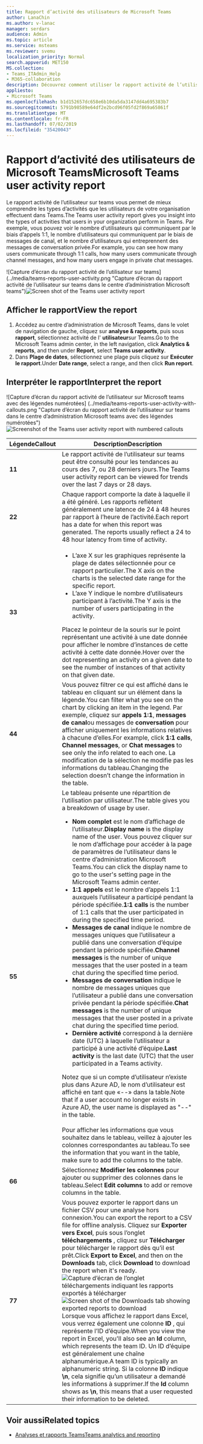 ```yaml
---
title: Rapport d’activité des utilisateurs de Microsoft Teams
author: LanaChin
ms.author: v-lanac
manager: serdars
audience: Admin
ms.topic: article
ms.service: msteams
ms.reviewer: svemu
localization_priority: Normal
search.appverid: MET150
MS.collection:
- Teams_ITAdmin_Help
- M365-collaboration
description: Découvrez comment utiliser le rapport activité de l’utilisateur sur teams dans le centre d’administration de Microsoft teams pour voir comment les utilisateurs de votre organisation utilisent Teams.
appliesto:
- Microsoft Teams
ms.openlocfilehash: b1d152657dc658e6b10da5da3147dd4a695383b7
ms.sourcegitcommit: 5791b98589e64df2e2bcd96f05fd2f869a65861f
ms.translationtype: MT
ms.contentlocale: fr-FR
ms.lasthandoff: 07/02/2019
ms.locfileid: "35420043"
---
```

# <a name="microsoft-teams-user-activity-report"></a><span data-ttu-id="29e72-103">Rapport d’activité des utilisateurs de Microsoft Teams</span><span class="sxs-lookup"><span data-stu-id="29e72-103">Microsoft Teams user activity report</span></span>

<span data-ttu-id="29e72-104">Le rapport activité de l’utilisateur sur teams vous permet de mieux comprendre les types d’activités que les utilisateurs de votre organisation effectuent dans Teams.</span><span class="sxs-lookup"><span data-stu-id="29e72-104">The Teams user activity report gives you insight into the types of activities that users in your organization perform in Teams.</span></span> <span data-ttu-id="29e72-105">Par exemple, vous pouvez voir le nombre d’utilisateurs qui communiquent par le biais d’appels 1:1, le nombre d’utilisateurs qui communiquent par le biais de messages de canal, et le nombre d’utilisateurs qui entreprennent des messages de conversation privée.</span><span class="sxs-lookup"><span data-stu-id="29e72-105">For example, you can see how many users communicate through 1:1 calls, how many users communicate through channel messages, and how many users engage in private chat messages.</span></span>

<span data-ttu-id="29e72-106">![Capture d’écran du rapport activité de l’utilisateur sur teams] (../media/teams-reports-user-activity.png "Capture d’écran du rapport activité de l’utilisateur sur teams dans le centre d’administration Microsoft teams")</span><span class="sxs-lookup"><span data-stu-id="29e72-106">![Screen shot of the Teams user activity report](../media/teams-reports-user-activity.png "Screen shot of the Teams user activity report in the Microsoft Teams admin center")</span></span>

## <a name="view-the-report"></a><span data-ttu-id="29e72-107">Afficher le rapport</span><span class="sxs-lookup"><span data-stu-id="29e72-107">View the report</span></span>

1. <span data-ttu-id="29e72-108">Accédez au centre d’administration de Microsoft Teams, dans le volet de navigation de gauche, cliquez sur **analyse & rapports**, puis sous **rapport**, sélectionnez activité de l' **utilisateur**sur Teams.</span><span class="sxs-lookup"><span data-stu-id="29e72-108">Go to the Microsoft Teams admin center, in the left navigation, click **Analytics & reports**, and then under **Report**, select **Teams user activity**.</span></span> 
2. <span data-ttu-id="29e72-109">Dans **Plage de dates**, sélectionnez une plage puis cliquez sur **Exécuter le rapport**.</span><span class="sxs-lookup"><span data-stu-id="29e72-109">Under **Date range**, select a range, and then click **Run report**.</span></span> 

## <a name="interpret-the-report"></a><span data-ttu-id="29e72-110">Interpréter le rapport</span><span class="sxs-lookup"><span data-stu-id="29e72-110">Interpret the report</span></span>

<span data-ttu-id="29e72-111">![Capture d’écran du rapport activité de l’utilisateur sur Microsoft teams avec des légendes numérotées] (../media/teams-reports-user-activity-with-callouts.png "Capture d’écran du rapport activité de l’utilisateur sur teams dans le centre d’administration Microsoft teams avec des légendes numérotées")</span><span class="sxs-lookup"><span data-stu-id="29e72-111">![Screenshot of the Teams user activity report with numbered callouts](../media/teams-reports-user-activity-with-callouts.png "Screenshot of the Teams user activity report in the Microsoft Teams admin center with numbered callouts")</span></span>

|<span data-ttu-id="29e72-112">Légende</span><span class="sxs-lookup"><span data-stu-id="29e72-112">Callout</span></span> |<span data-ttu-id="29e72-113">Description</span><span class="sxs-lookup"><span data-stu-id="29e72-113">Description</span></span>  |
|--------|-------------|
|<span data-ttu-id="29e72-114">**1**</span><span class="sxs-lookup"><span data-stu-id="29e72-114">**1**</span></span>   |<span data-ttu-id="29e72-115">Le rapport activité de l’utilisateur sur teams peut être consulté pour les tendances au cours des 7, ou 28 derniers jours.</span><span class="sxs-lookup"><span data-stu-id="29e72-115">The Teams user activity report can be viewed for trends over the last 7 days or 28 days.</span></span> |
|<span data-ttu-id="29e72-116">**2**</span><span class="sxs-lookup"><span data-stu-id="29e72-116">**2**</span></span>   |<span data-ttu-id="29e72-p102">Chaque rapport comporte la date à laquelle il a été généré. Les rapports reflètent généralement une latence de 24 à 48 heures par rapport à l’heure de l’activité.</span><span class="sxs-lookup"><span data-stu-id="29e72-p102">Each report has a date for when this report was generated. The reports usually reflect a 24 to 48 hour latency from time of activity.</span></span> |
|<span data-ttu-id="29e72-119">**3**</span><span class="sxs-lookup"><span data-stu-id="29e72-119">**3**</span></span>   |<ul><li><span data-ttu-id="29e72-120">L’axe X sur les graphiques représente la plage de dates sélectionnée pour ce rapport particulier.</span><span class="sxs-lookup"><span data-stu-id="29e72-120">The X axis on the charts is the selected date range for the specific report.</span></span> </li><li><span data-ttu-id="29e72-121">L’axe Y indique le nombre d’utilisateurs participant à l’activité.</span><span class="sxs-lookup"><span data-stu-id="29e72-121">The Y axis is the number of users participating in the activity.</span></span></li></ul><span data-ttu-id="29e72-122">Placez le pointeur de la souris sur le point représentant une activité à une date donnée pour afficher le nombre d’instances de cette activité à cette date donnée.</span><span class="sxs-lookup"><span data-stu-id="29e72-122">Hover over the dot representing an activity on a given date to see the number of instances of that activity on that given date.</span></span> |
|<span data-ttu-id="29e72-123">**4**</span><span class="sxs-lookup"><span data-stu-id="29e72-123">**4**</span></span>   |<span data-ttu-id="29e72-124">Vous pouvez filtrer ce qui est affiché dans le tableau en cliquant sur un élément dans la légende.</span><span class="sxs-lookup"><span data-stu-id="29e72-124">You can filter what you see on the chart by clicking an item in the legend.</span></span> <span data-ttu-id="29e72-125">Par exemple, cliquez sur **appels 1:1**, **messages de canal**ou messages de **conversation** pour afficher uniquement les informations relatives à chacune d’elles.</span><span class="sxs-lookup"><span data-stu-id="29e72-125">For example, click **1:1 calls**, **Channel messages**, or **Chat messages** to see only the info related to each one.</span></span> <span data-ttu-id="29e72-126">La modification de la sélection ne modifie pas les informations du tableau.</span><span class="sxs-lookup"><span data-stu-id="29e72-126">Changing the selection doesn’t change the information in the table.</span></span> |
|<span data-ttu-id="29e72-127">**5**</span><span class="sxs-lookup"><span data-stu-id="29e72-127">**5**</span></span>   |<span data-ttu-id="29e72-128">Le tableau présente une répartition de l’utilisation par utilisateur.</span><span class="sxs-lookup"><span data-stu-id="29e72-128">The table gives you a breakdown of usage by user.</span></span>   <ul><li><span data-ttu-id="29e72-129">**Nom complet** est le nom d’affichage de l’utilisateur.</span><span class="sxs-lookup"><span data-stu-id="29e72-129">**Display name** is the display name of the user.</span></span> <span data-ttu-id="29e72-130">Vous pouvez cliquer sur le nom d’affichage pour accéder à la page de paramètres de l’utilisateur dans le centre d’administration Microsoft Teams.</span><span class="sxs-lookup"><span data-stu-id="29e72-130">You can click the display name to go to the user's setting page in the Microsoft Teams admin center.</span></span></li><li><span data-ttu-id="29e72-131">**1:1 appels** est le nombre d’appels 1:1 auxquels l’utilisateur a participé pendant la période spécifiée.</span><span class="sxs-lookup"><span data-stu-id="29e72-131">**1:1 calls** is the number of 1:1 calls that the user participated in during the specified time period.</span></span></li><li><span data-ttu-id="29e72-132">**Messages de canal** indique le nombre de messages uniques que l’utilisateur a publié dans une conversation d’équipe pendant la période spécifiée.</span><span class="sxs-lookup"><span data-stu-id="29e72-132">**Channel messages** is the number of unique messages that the user posted in a team chat during the specified time period.</span></span></li> <li><span data-ttu-id="29e72-133">**Messages de conversation** indique le nombre de messages uniques que l’utilisateur a publié dans une conversation privée pendant la période spécifiée.</span><span class="sxs-lookup"><span data-stu-id="29e72-133">**Chat messages** is the number of unique messages that the user posted in a private chat during the specified time period.</span></span></li>  <li><span data-ttu-id="29e72-134">**Dernière activité** correspond à la dernière date (UTC) à laquelle l’utilisateur a participé à une activité d’équipe.</span><span class="sxs-lookup"><span data-stu-id="29e72-134">**Last activity** is the last date (UTC) that the user participated in a Teams activity.</span></span></li> </ul><span data-ttu-id="29e72-135">Notez que si un compte d’utilisateur n’existe plus dans Azure AD, le nom d’utilisateur est affiché en tant que «--» dans la table.</span><span class="sxs-lookup"><span data-stu-id="29e72-135">Note that if a user account no longer exists in Azure AD, the user name is displayed as "--" in the table.</span></span> <br><br><span data-ttu-id="29e72-136">Pour afficher les informations que vous souhaitez dans le tableau, veillez à ajouter les colonnes correspondantes au tableau.</span><span class="sxs-lookup"><span data-stu-id="29e72-136">To see the information that you want in the table, make sure to add the columns to the table.</span></span>
|<span data-ttu-id="29e72-137">**6**</span><span class="sxs-lookup"><span data-stu-id="29e72-137">**6**</span></span>   |<span data-ttu-id="29e72-138">Sélectionnez **Modifier les colonnes** pour ajouter ou supprimer des colonnes dans le tableau.</span><span class="sxs-lookup"><span data-stu-id="29e72-138">Select **Edit columns** to add or remove columns in the table.</span></span> |
|<span data-ttu-id="29e72-139">**7**</span><span class="sxs-lookup"><span data-stu-id="29e72-139">**7**</span></span>   |<span data-ttu-id="29e72-140">Vous pouvez exporter le rapport dans un fichier CSV pour une analyse hors connexion.</span><span class="sxs-lookup"><span data-stu-id="29e72-140">You can export the report to a CSV file for offline analysis.</span></span> <span data-ttu-id="29e72-141">Cliquez sur **Exporter vers Excel**, puis sous l’onglet **téléchargements** , cliquez sur **Télécharger** pour télécharger le rapport dès qu’il est prêt.</span><span class="sxs-lookup"><span data-stu-id="29e72-141">Click **Export to Excel**, and then on the **Downloads** tab, click **Download** to download the report when it's ready.</span></span><br><span data-ttu-id="29e72-142">![Capture d’écran de l’onglet téléchargements indiquant les rapports exportés à télécharger](../media/teams-reports-export-to-csv.png)</span><span class="sxs-lookup"><span data-stu-id="29e72-142">![Screen shot of the Downloads tab showing exported reports to download](../media/teams-reports-export-to-csv.png)</span></span> <br><span data-ttu-id="29e72-143">Lorsque vous affichez le rapport dans Excel, vous verrez également une colonne **ID** , qui représente l’ID d’équipe.</span><span class="sxs-lookup"><span data-stu-id="29e72-143">When you view the report in Excel, you'll also see an **Id** column, which represents the team ID.</span></span> <span data-ttu-id="29e72-144">Un ID d’équipe est généralement une chaîne alphanumérique.</span><span class="sxs-lookup"><span data-stu-id="29e72-144">A team ID is typically an alphanumeric string.</span></span> <span data-ttu-id="29e72-145">Si la colonne **ID** indique **\n**, cela signifie qu’un utilisateur a demandé les informations à supprimer.</span><span class="sxs-lookup"><span data-stu-id="29e72-145">If the **Id** column shows as **\n**, this means that a user requested their information to be deleted.</span></span> ||

## <a name="related-topics"></a><span data-ttu-id="29e72-146">Voir aussi</span><span class="sxs-lookup"><span data-stu-id="29e72-146">Related topics</span></span>
- [<span data-ttu-id="29e72-147">Analyses et rapports Teams</span><span class="sxs-lookup"><span data-stu-id="29e72-147">Teams analytics and reporting</span></span>](teams-reporting-reference.md)